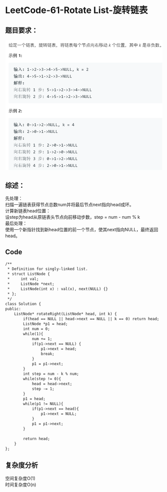 # LeetCode-61-Rotate List-旋转链表

## 题目要求：
![avatar](https://github.com/JakeChanFangZiyuan20/MyLeetCode/blob/master/img/61.png)





## 综述：
先处理：  
扫描一遍链表获得节点总数num并将最后节点next指向head成环。  
计算新链表head位置：  
设step为head从原链表头节点向前移动步数，step = num - num % k  
最后处理：  
使用一个新指针找到新head位置的前一个节点，使其next指向NULL，最终返回head。

## Code
```
/**
 * Definition for singly-linked list.
 * struct ListNode {
 *     int val;
 *     ListNode *next;
 *     ListNode(int x) : val(x), next(NULL) {}
 * };
 */
class Solution {
public:
    ListNode* rotateRight(ListNode* head, int k) {
        if(head == NULL || head->next == NULL || k == 0) return head;
        ListNode *p1 = head;
        int num = 0;
        while(1){
            num += 1;
            if(p1->next == NULL) {
                p1->next = head;
                break;
            }
            p1 = p1->next;
        }
        int step = num - k % num;
        while(step != 0){
            head = head->next;
            step -= 1;
        }
        p1 = head;
        while(p1 != NULL){
            if(p1->next == head){
                p1->next = NULL;
            }
            p1 = p1->next;
        }

        return head;
    }
};
```
  


## 复杂度分析
空间复杂度O(1)  
时间复杂度O(n)

